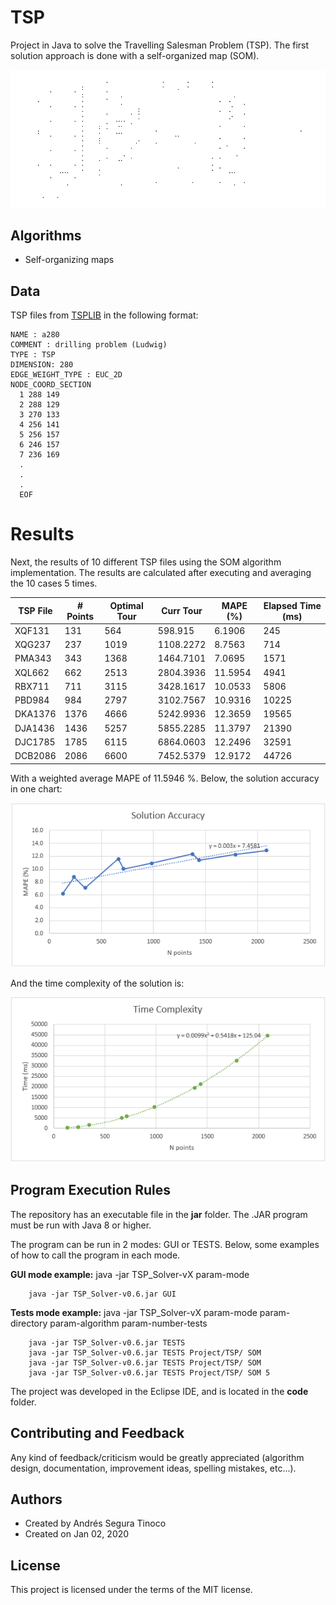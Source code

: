 # TSP
Project in Java to solve the Travelling Salesman Problem (TSP). The first solution approach is done with a self-organized map (SOM).

![som-xqf131 solution](https://raw.githubusercontent.com/ansegura7/TSP/master/images/som-xqf131.gif)

## Algorithms
- Self-organizing maps

## Data
TSP files from <a href="http://elib.zib.de/pub/mp-testdata/tsp/tsplib/tsp/index.html" target="_blank">TSPLIB</a> in the following format:

```
NAME : a280
COMMENT : drilling problem (Ludwig)
TYPE : TSP
DIMENSION: 280
EDGE_WEIGHT_TYPE : EUC_2D
NODE_COORD_SECTION
  1 288 149
  2 288 129
  3 270 133
  4 256 141
  5 256 157
  6 246 157
  7 236 169
  .
  .
  .
  EOF
```

# Results
Next, the results of 10 different TSP files using the SOM algorithm implementation. The results are calculated after executing and averaging the 10 cases 5 times.

| TSP File | # Points | Optimal Tour | Curr Tour | MAPE (%) | Elapsed Time (ms) |
| -- | -- | -- | -- | -- | -- |
| XQF131  |  131 |  564 |   598.915 |  6.1906 |   245 | 
| XQG237  |  237 | 1019 | 1108.2272 |  8.7563 |   714 | 
| PMA343  |  343 | 1368 | 1464.7101 |  7.0695 |  1571 | 
| XQL662  |  662 | 2513 | 2804.3936 | 11.5954 |  4941 | 
| RBX711  |  711 | 3115 | 3428.1617 | 10.0533 |  5806 | 
| PBD984  |  984 | 2797 | 3102.7567 | 10.9316 | 10225 | 
| DKA1376 | 1376 | 4666 | 5242.9936 | 12.3659 | 19565 | 
| DJA1436 | 1436 | 5257 | 5855.2285 | 11.3797 | 21390 | 
| DJC1785 | 1785 | 6115 | 6864.0603 | 12.2496 | 32591 | 
| DCB2086 | 2086 | 6600 | 7452.5379 | 12.9172 | 44726 | 

With a weighted average MAPE of 11.5946 %. Below, the solution accuracy in one chart:

![solution accuracy](https://raw.githubusercontent.com/ansegura7/TSP/master/images/results1.PNG)

And the time complexity of the solution is:

![time complexity](https://raw.githubusercontent.com/ansegura7/TSP/master/images/results2.PNG)

## Program Execution Rules
The repository has an executable file in the **jar** folder. The .JAR program must be run with Java 8 or higher.

The program can be run in 2 modes: GUI or TESTS. Below, some examples of how to call the program in each mode.

**GUI mode example:** java -jar TSP_Solver-vX param-mode
``` console
    java -jar TSP_Solver-v0.6.jar GUI
```

**Tests mode example:** java -jar TSP_Solver-vX param-mode param-directory param-algorithm param-number-tests
``` console
    java -jar TSP_Solver-v0.6.jar TESTS
    java -jar TSP_Solver-v0.6.jar TESTS Project/TSP/ SOM
    java -jar TSP_Solver-v0.6.jar TESTS Project/TSP/ SOM
    java -jar TSP_Solver-v0.6.jar TESTS Project/TSP/ SOM 5
```

The project was developed in the Eclipse IDE, and is located in the **code** folder.

## Contributing and Feedback
Any kind of feedback/criticism would be greatly appreciated (algorithm design, documentation, improvement ideas, spelling mistakes, etc...).

## Authors
- Created by Andrés Segura Tinoco
- Created on Jan 02, 2020

## License
This project is licensed under the terms of the MIT license.
